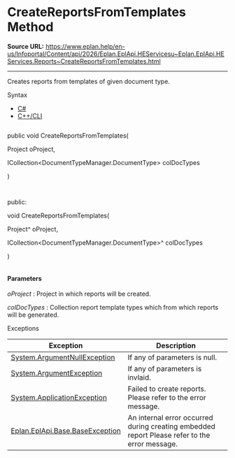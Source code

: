 # CreateReportsFromTemplates Method

**Source URL:** https://www.eplan.help/en-us/Infoportal/Content/api/2026/Eplan.EplApi.HEServicesu~Eplan.EplApi.HEServices.Reports~CreateReportsFromTemplates.html

---

Creates reports from templates of given document type.

Syntax

- [C#](#i-syntax-CS)
- [C++/CLI](#i-syntax-CPP2005)

```
```
public void CreateReportsFromTemplates( 

   Project oProject,

   ICollection<DocumentTypeManager.DocumentType> colDocTypes

)
```
```

```
```
public:

void CreateReportsFromTemplates( 

   Project^ oProject,

   ICollection<DocumentTypeManager.DocumentType>^ colDocTypes

)
```
```

#### Parameters

*oProject*
:   Project in which reports will be created.

*colDocTypes*
:   Collection report template types which from which reports will be generated.

Exceptions

| Exception | Description |
| --- | --- |
| [System.ArgumentNullException](#) | If any of parameters is null. |
| [System.ArgumentException](#) | If any of parameters is invlaid. |
| [System.ApplicationException](#) | Failed to create reports. Please refer to the error message. |
| [Eplan.EplApi.Base.BaseException](Eplan.EplApi.Baseu~Eplan.EplApi.Base.BaseException.html) | An internal error occurred during creating embedded report Please refer to the error message. |
